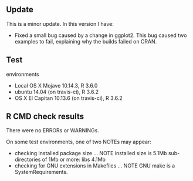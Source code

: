 ## Update
This is a minor update. In this version I 
 have:

* Fixed a small bug caused by a change in ggplot2. This bug caused two examples to fail, explaining why the builds failed on CRAN.

## Test 
 environments
* Local OS X Mojave 10.14.3, R 3.6.0
* ubuntu 14.04 
 (on travis-ci), R 3.6.2
* OS X El Capitan 10.13.6 
 (on travis-ci), R 3.6.2

## R CMD check results
There were no ERRORs or WARNINGs. 

On 
 some test environments, one of two NOTEs may 
 appear:

* checking installed package size ... 
 NOTE
 installed size is  5.1Mb
 sub-directories 
 of 1Mb or more:
   libs   4.1Mb
* checking for GNU 
 extensions in Makefiles ... NOTE
GNU make is a 
 SystemRequirements.
